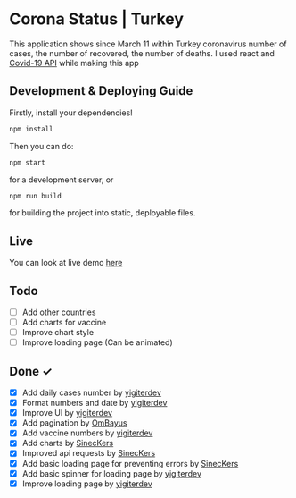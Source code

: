 # Corona Status | Turkey

This application shows since March 11 within Turkey coronavirus number of cases, the number of recovered, the number of deaths. I used react and [Covid-19 API](https://documenter.getpostman.com/view/10808728/SzS8rjbc#71b460b6-a97e-4991-b190-2b0a0523e0) while making this app

## Development & Deploying Guide

Firstly, install your dependencies!

```sh
npm install
```

Then you can do:

```sh
npm start
```

for a development server, or

```sh
npm run build
```

for building the project into static, deployable files.

## Live

You can look at live demo [here](https://coronastatusturkey.netlify.app/)

## Todo

- [ ] Add other countries
- [ ] Add charts for vaccine
- [ ] Improve chart style
- [ ] Improve loading page (Can be animated)

## Done ✓

- [x] Add daily cases number by [yigiterdev](https://github.com/yigiterdev)
- [x] Format numbers and date by [yigiterdev](https://github.com/yigiterdev)
- [x] Improve UI by [yigiterdev](https://github.com/yigiterdev)
- [x] Add pagination by [OmBayus](https://github.com/OmBayus)
- [x] Add vaccine numbers by [yigiterdev](https://github.com/yigiterdev)
- [x] Add charts by [SinecKers](https://github.com/sineckers)
- [x] Improved api requests by [SinecKers](https://github.com/sineckers)
- [x] Add basic loading page for preventing errors by [SinecKers](https://github.com/sineckers)
- [x] Add basic spinner for loading page by [yigiterdev](https://github.com/yigiterdev)
- [x] Improve loading page by [yigiterdev](https://github.com/yigiterdev)
